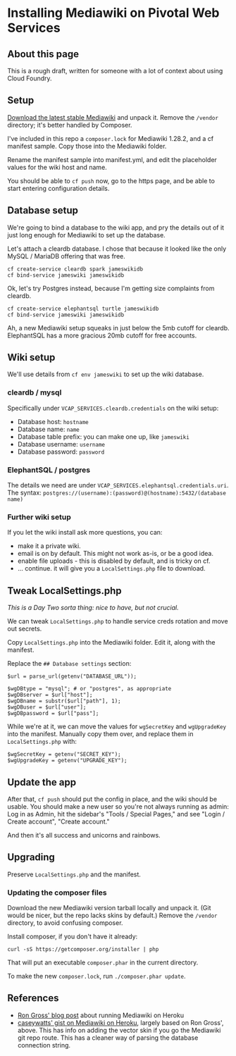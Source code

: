 # Installing Mediawiki on Pivotal Web Services

## About this page
This is a rough draft, written for someone with a lot of context about using Cloud Foundry.

## Setup
[Download the latest stable Mediawiki](https://www.mediawiki.org/wiki/Download) and unpack it. Remove the `/vendor` directory; it's better handled by Composer.

I've included in this repo a `composer.lock` for Mediawiki 1.28.2, and a cf manifest sample. Copy those into the Mediawiki folder.

Rename the manifest sample into manifest.yml, and edit the placeholder values for the wiki host and name.

You should be able to `cf push` now, go to the https page, and be able to start entering configuration details.

## Database setup
We're going to bind a database to the wiki app, and pry the details out of it just long enough for Mediawiki to set up the database.

Let's attach a cleardb database. I chose that because it looked like the only MySQL / MariaDB offering that was free.

```
cf create-service cleardb spark jameswikidb
cf bind-service jameswiki jameswikidb
```

Ok, let's try Postgres instead, because I'm getting size complaints from cleardb.

```
cf create-service elephantsql turtle jameswikidb
cf bind-service jameswiki jameswikidb
```

Ah, a new Mediawiki setup squeaks in just below the 5mb cutoff for cleardb.
ElephantSQL has a more gracious 20mb cutoff for free accounts.

## Wiki setup
We'll use details from `cf env jameswiki` to set up the wiki database.

### cleardb / mysql
Specifically under `VCAP_SERVICES.cleardb.credentials` on the wiki setup:

* Database host: `hostname`
* Database name: `name`
* Database table prefix: you can make one up, like `jameswiki`
* Database username: `username`
* Database password: `password`

### ElephantSQL / postgres
The details we need are under `VCAP_SERVICES.elephantsql.credentials.uri`. The syntax:
`postgres://(username):(password)@(hostname):5432/(database name)`

### Further wiki setup
If you let the wiki install ask more questions, you can:

* make it a private wiki.
* email is on by default.
This might not work as-is, or be a good idea.
* enable file uploads - this is disabled by default, and is tricky on cf.
* ... continue. it will give you a `LocalSettings.php` file to download.


## Tweak LocalSettings.php
*This is a Day Two sorta thing: nice to have, but not crucial.*

We can tweak `LocalSettings.php` to handle service creds rotation and move out secrets.

Copy `LocalSettings.php` into the Mediawiki folder. Edit it, along with the manifest.

Replace the `## Database settings` section:

```
$url = parse_url(getenv("DATABASE_URL"));

$wgDBtype = "mysql"; # or "postgres", as appropriate
$wgDBserver = $url["host"];
$wgDBname = substr($url["path"], 1);
$wgDBuser = $url["user"];
$wgDBpassword = $url["pass"];
```

While we're at it, we can move the values for `wgSecretKey` and `wgUpgradeKey` into the manifest. Manually copy them over, and replace them in `LocalSettings.php` with: 

```
$wgSecretKey = getenv("SECRET_KEY");
$wgUpgradeKey = getenv("UPGRADE_KEY");
```

## Update the app
After that, `cf push` should put the config in place, and the wiki should be usable.
You should make a new user so you're not always running as admin:
Log in as Admin, hit the sidebar's "Tools / Special Pages," and see "Login / Create account", "Create account."

And then it's all success and unicorns and rainbows.

## Upgrading
Preserve `LocalSettings.php` and the manifest.

### Updating the composer files
Download the new Mediawiki version tarball locally and unpack it.
(Git would be nicer, but the repo lacks skins by default.)
Remove the `/vendor` directory, to avoid confusing composer.

Install composer, if you don't have it already:

```
curl -sS https://getcomposer.org/installer | php
```

That will put an executable `composer.phar` in the current directory.

To make the new `composer.lock`, run `./composer.phar update`.

## References
* [Ron Gross' blog post](http://v1.ripper234.com/p/how-to-setup-a-free-mediawiki-on-heroku/) about running Mediawiki on Heroku
* [caseywatts' gist on Mediawiki on Heroku](https://gist.github.com/caseywatts/d04bda6626ef2c6c8f97), largely based on Ron Gross', above. This has info on adding the vector skin if you go the Mediawiki git repo route. This has a cleaner way of parsing the database connection string.